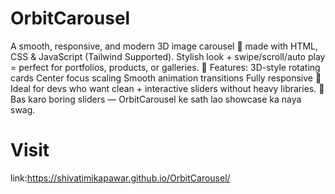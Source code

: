 # OrbitCarousel
A smooth, responsive, and modern 3D image carousel 🔁 made with HTML, CSS & JavaScript (Tailwind Supported).  Stylish look + swipe/scroll/auto play = perfect for portfolios, products, or galleries.  🚀 Features:  3D-style rotating cards  Center focus scaling  Smooth animation transitions  Fully responsive  🎯 Ideal for devs who want clean + interactive sliders without heavy libraries.  📸 Bas karo boring sliders — OrbitCarousel ke sath lao showcase ka naya swag.

# Visit
link:https://shivatimikapawar.github.io/OrbitCarousel/
